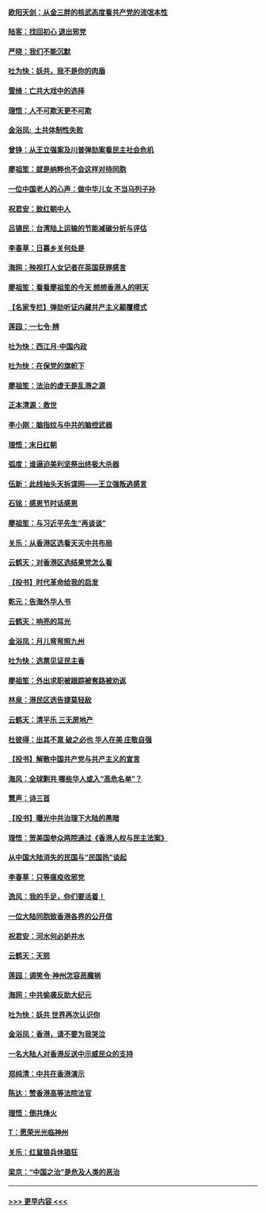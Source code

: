 #### [欧阳天剑：从金三胖的核武态度看共产党的流氓本性](../pages/nsc993/n11702238.md?t=12061122) 
#### [陆客：找回初心 退出邪党](../pages/nsc993/n11702213.md?t=12061122) 
#### [严晓：我们不能沉默](../pages/nsc993/n11702110.md?t=12061122) 
#### [吐为快：妖共，我不是你的肉盾](../pages/nsc993/n11701366.md?t=12061122) 
#### [雪绮：亡共大戏中的选择](../pages/nsc993/n11699922.md?t=12061122) 
#### [理悟：人不可欺天更不可欺](../pages/nsc993/n11699657.md?t=12061122) 
#### [金浴凤:  土共体制性失败](../pages/nsc993/n11699361.md?t=12061122) 
#### [曾铮：从王立强案及川普弹劾案看民主社会危机](../pages/nsc993/n11699318.md?t=12061122) 
#### [廖祖笙：就是纳粹也不会这样对待同胞](../pages/nsc993/n11697658.md?t=12061122) 
#### [一位中国老人的心声：做中华儿女 不当马列子孙](../pages/nsc993/n11697525.md?t=12061122) 
#### [祝君安：致红朝中人](../pages/nsc993/n11697518.md?t=12061122) 
#### [吕锡民：台湾陆上运输的节能减碳分析与评估](../pages/nsc993/n11694983.md?t=12061122) 
#### [李春草：日暮乡关何处是](../pages/nsc993/n11694805.md?t=12061122) 
#### [海网：殃视打人女记者在英国获罪感言](../pages/nsc993/n11693832.md?t=12061122) 
#### [廖祖笙：看看廖祖笙的今天 想想香港人的明天](../pages/nsc993/n11693707.md?t=12061122) 
#### [【名家专栏】弹劾听证内藏共产主义颠覆模式](../pages/nsc993/n11693563.md?t=12061122) 
#### [莲园：一七令‧辨](../pages/nsc993/n11692558.md?t=12061122) 
#### [吐为快：西江月·中国内政](../pages/nsc993/n11692071.md?t=12061122) 
#### [吐为快：在保党的旗帜下](../pages/nsc993/n11691188.md?t=12061122) 
#### [廖祖笙：法治的虚无是乱港之源](../pages/nsc993/n11690605.md?t=12061122) 
#### [正本清源：救世](../pages/nsc993/n11689134.md?t=12061122) 
#### [李小刚：脑指纹与中共的脑控武器](../pages/nsc993/n11688900.md?t=12061122) 
#### [理悟：末日红朝](../pages/nsc993/n11688829.md?t=12061122) 
#### [弧度：谁逼迫美利坚祭出终极大杀器](../pages/nsc993/n11688735.md?t=12061122) 
#### [伍新：此线抽头天拆谍网——王立强叛逃感言](../pages/nsc993/n11687981.md?t=12061122) 
#### [石铭：感恩节时话感恩](../pages/nsc993/n11687568.md?t=12061122) 
#### [廖祖笙：与习近平先生“再谈谈”](../pages/nsc993/n11687005.md?t=12061122) 
#### [关乐：从香港区选看天灭中共布局](../pages/nsc993/n11686647.md?t=12061122) 
#### [云鹤天：对香港区选结果党怎么看](../pages/nsc993/n11686216.md?t=12061122) 
#### [【投书】时代革命给我的启发](../pages/nsc993/n11684287.md?t=12061122) 
#### [乾元：告海外华人书](../pages/nsc993/n11684044.md?t=12061122) 
#### [云鹤天：响亮的耳光](../pages/nsc993/n11684254.md?t=12061122) 
#### [金浴凤：月儿弯弯照九州](../pages/nsc993/n11684231.md?t=12061122) 
#### [吐为快：选票见证民主香](../pages/nsc993/n11684206.md?t=12061122) 
#### [廖祖笙：外出求职被跟踪被套路被劝返](../pages/nsc993/n11683874.md?t=12061122) 
#### [林泉：港民区选告捷莫轻敌](../pages/nsc993/n11683930.md?t=12061122) 
#### [云鹤天：清平乐 三无房地产](../pages/nsc993/n11681521.md?t=12061122) 
#### [杜彼得：出其不意 破之必也 华人在美 庄敬自强](../pages/nsc993/n11679554.md?t=12061122) 
#### [【投书】解散中国共产党与共产主义的宣言](../pages/nsc993/n11679177.md?t=12061122) 
#### [海风：全球剿共 哪些华人或入“高危名单”？](../pages/nsc993/n11678617.md?t=12061122) 
#### [慧声：诗三首](../pages/nsc993/n11678848.md?t=12061122) 
#### [【投书】曝光中共治理下大陆的黑暗](../pages/nsc993/n11678674.md?t=12061122) 
#### [理悟：贺美国参众两院通过《香港人权与民主法案》](../pages/nsc993/n11678104.md?t=12061122) 
#### [从中国大陆消失的民国与“民国热”谈起](../pages/nsc993/n11678075.md?t=12061122) 
#### [李春草：只等瘟疫收邪党](../pages/nsc993/n11677308.md?t=12061122) 
#### [逸风：我的手足，你们要活着！](../pages/nsc993/n11676352.md?t=12061122) 
#### [一位大陆同胞致香港各界的公开信](../pages/nsc993/n11675761.md?t=12061122) 
#### [祝君安：河水何必妒井水](../pages/nsc993/n11675746.md?t=12061122) 
#### [云鹤天：天怒](../pages/nsc993/n11675718.md?t=12061122) 
#### [莲园：调笑令‧神州怎容恶魔祸](../pages/nsc993/n11675648.md?t=12061122) 
#### [海网：中共偷袭反助大纪元](../pages/nsc993/n11673515.md?t=12061122) 
#### [吐为快：妖共 世界再次认识你](../pages/nsc993/n11673506.md?t=12061122) 
#### [金浴凤：香港，请不要为我哭泣](../pages/nsc993/n11673248.md?t=12061122) 
#### [一名大陆人对香港反送中示威民众的支持](../pages/nsc993/n11672615.md?t=12061122) 
#### [郑纯清：中共在香港演示](../pages/nsc993/n11670539.md?t=12061122) 
#### [陈达：赞香港高等法院法官](../pages/nsc993/n11669542.md?t=12061122) 
#### [理悟：倒共烽火](../pages/nsc993/n11668844.md?t=12061122) 
#### [T：愿荣光光临神州](../pages/nsc993/n11668421.md?t=12061122) 
#### [关乐：红鼠狼兵休猖狂](../pages/nsc993/n11668378.md?t=12061122) 
#### [梁京：“中国之治”是危及人类的恶治](../pages/nsc993/n11668328.md?t=12061122) 

----
#### [ >>> 更早内容 <<< ](../indexes/nsc993-earlier.md)

